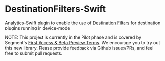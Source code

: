 # DestinationFilters-Swift

Analytics-Swift plugin to enable the use of [Destination Filters](https://segment.com/docs/connections/destinations/destination-filters/) for destination plugins running in device-mode

NOTE: This project is currently in the Pilot phase and is covered by Segment's [First Access & Beta Preview Terms](https://segment.com/legal/first-access-beta-preview/). We encourage you to try out this new library. Please provide feedback via Github issues/PRs, and feel free to submit pull requests.
